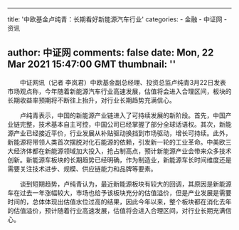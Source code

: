 
---
title: '中欧基金卢纯青：长期看好新能源汽车行业'
categories: 
    - 金融
    - 中证网
    - 资讯

author: 中证网
comments: false
date: Mon, 22 Mar 2021 15:47:00 GMT
thumbnail: ''
---

<div>   
<div class="Custom_UnionStyle">
<p>　　中证网讯（记者 李岚君）中欧基金副总经理、投资总监卢纯青3月22日发表市场观点称，今年随着新能源汽车行业高速发展，估值将会进入合理区间，板块的长期收益率预期将不断往上抬升，对行业长期趋势充满信心。</p>
<p>　　卢纯青表示，中国的新能源产业链进入了可持续发展的新阶段。首先，中国产业链完整，技术基本自主可控，中国公司已经掌握了部分全球话语权。其次，新能源产业已经接近平价，行业发展从补贴驱动换挡到市场驱动，增长可持续。此外，新能源将带领人类首次摆脱对化石能源的依赖，引发新一轮的工业革命。中美欧三大经济体都在新能源领域加大投入，抢占制高点，预计新能源产业会带来众多技术创新。新能源车板块的长期趋势已经明确，作为制造业，新能源车长时间维度还是需要关注技术进步、规模、供应链能力和品牌等要素。</p>
<p>　　谈到短期趋势，卢纯青认为，最近新能源板块有较大的回调，其原因是新能源车在过去一年涨幅较大，市场也给予该板块充分的估值溢价，但是产业发展是需要时间的，总体体现出估值水位过高的结果，因此今年以来，整个板块都在消化去年的估值溢价，预计随着行业高速发展，估值将会进入合理区间，对行业长期充满信心。</p>
</div>  
</div>
            